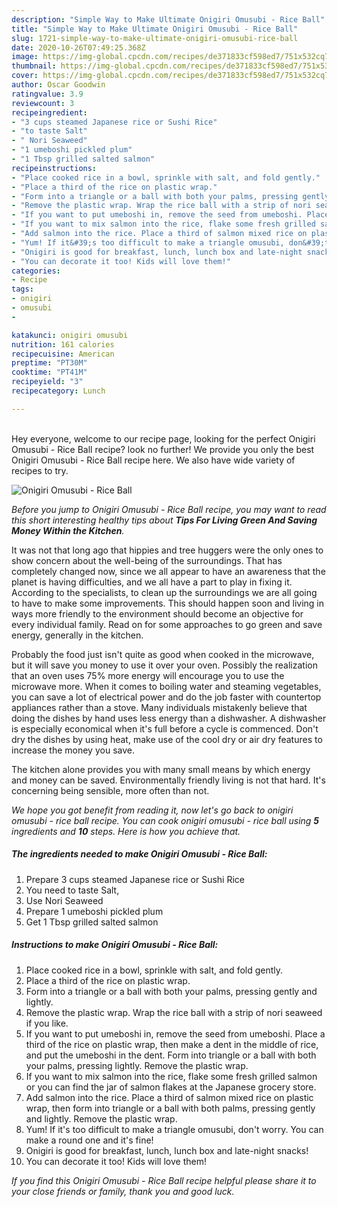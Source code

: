 ```yaml
---
description: "Simple Way to Make Ultimate Onigiri Omusubi - Rice Ball"
title: "Simple Way to Make Ultimate Onigiri Omusubi - Rice Ball"
slug: 1721-simple-way-to-make-ultimate-onigiri-omusubi-rice-ball
date: 2020-10-26T07:49:25.368Z
image: https://img-global.cpcdn.com/recipes/de371833cf598ed7/751x532cq70/onigiri-omusubi-rice-ball-recipe-main-photo.jpg
thumbnail: https://img-global.cpcdn.com/recipes/de371833cf598ed7/751x532cq70/onigiri-omusubi-rice-ball-recipe-main-photo.jpg
cover: https://img-global.cpcdn.com/recipes/de371833cf598ed7/751x532cq70/onigiri-omusubi-rice-ball-recipe-main-photo.jpg
author: Oscar Goodwin
ratingvalue: 3.9
reviewcount: 3
recipeingredient:
- "3 cups steamed Japanese rice or Sushi Rice"
- "to taste Salt"
- " Nori Seaweed"
- "1 umeboshi pickled plum"
- "1 Tbsp grilled salted salmon"
recipeinstructions:
- "Place cooked rice in a bowl, sprinkle with salt, and fold gently."
- "Place a third of the rice on plastic wrap."
- "Form into a triangle or a ball with both your palms, pressing gently and lightly."
- "Remove the plastic wrap. Wrap the rice ball with a strip of nori seaweed if you like."
- "If you want to put umeboshi in, remove the seed from umeboshi. Place a third of the rice on plastic wrap, then make a dent in the middle of rice, and put the umeboshi in the dent. Form into triangle or a ball with both your palms, pressing lightly. Remove the plastic wrap."
- "If you want to mix salmon into the rice, flake some fresh grilled salmon or you can find the jar of salmon flakes at the Japanese grocery store."
- "Add salmon into the rice. Place a third of salmon mixed rice on plastic wrap, then form into triangle or a ball with both palms, pressing gently and lightly. Remove the plastic wrap."
- "Yum! If it&#39;s too difficult to make a triangle omusubi, don&#39;t worry. You can make a round one and it&#39;s fine!"
- "Onigiri is good for breakfast, lunch, lunch box and late-night snacks!"
- "You can decorate it too! Kids will love them!"
categories:
- Recipe
tags:
- onigiri
- omusubi
- 

katakunci: onigiri omusubi  
nutrition: 161 calories
recipecuisine: American
preptime: "PT30M"
cooktime: "PT41M"
recipeyield: "3"
recipecategory: Lunch

---
```

<br>
Hey everyone, welcome to our recipe page, looking for the perfect Onigiri Omusubi - Rice Ball recipe? look no further! We provide you only the best Onigiri Omusubi - Rice Ball recipe here. We also have wide variety of recipes to try.
<br>


![Onigiri Omusubi - Rice Ball](https://img-global.cpcdn.com/recipes/de371833cf598ed7/751x532cq70/onigiri-omusubi-rice-ball-recipe-main-photo.jpg)

<i>Before you jump to Onigiri Omusubi - Rice Ball recipe, you may want to read this short interesting healthy tips about 
<strong>Tips For Living Green And Saving Money Within the Kitchen</strong>.</i>
</br>

It was not that long ago that hippies and tree huggers were the only ones to show concern about the well-being of the surroundings. That has completely changed now, since we all appear to have an awareness that the planet is having difficulties, and we all have a part to play in fixing it. According to the specialists, to clean up the surroundings we are all going to have to make some improvements. This should happen soon and living in ways more friendly to the environment should become an objective for every individual family. Read on for some approaches to go green and save energy, generally in the kitchen.

Probably the food just isn't quite as good when cooked in the microwave, but it will save you money to use it over your oven. Possibly the realization that an oven uses 75% more energy will encourage you to use the microwave more. When it comes to boiling water and steaming vegetables, you can save a lot of electrical power and do the job faster with countertop appliances rather than a stove. Many individuals mistakenly believe that doing the dishes by hand uses less energy than a dishwasher. A dishwasher is especially economical when it's full before a cycle is commenced. Don't dry the dishes by using heat, make use of the cool dry or air dry features to increase the money you save.

The kitchen alone provides you with many small means by which energy and money can be saved. Environmentally friendly living is not that hard. It's concerning being sensible, more often than not.


<i>We hope you got benefit from reading it, now let's go back to onigiri omusubi - rice ball recipe. You can cook onigiri omusubi - rice ball using <strong>5</strong> ingredients and <strong>10</strong> steps. Here is how you achieve that.
</i>

##### The ingredients needed to make Onigiri Omusubi - Rice Ball:

1. Prepare 3 cups steamed Japanese rice or Sushi Rice
1. You need to taste Salt,
1. Use  Nori Seaweed
1. Prepare 1 umeboshi pickled plum
1. Get 1 Tbsp grilled salted salmon


##### Instructions to make Onigiri Omusubi - Rice Ball:

1. Place cooked rice in a bowl, sprinkle with salt, and fold gently.
1. Place a third of the rice on plastic wrap.
1. Form into a triangle or a ball with both your palms, pressing gently and lightly.
1. Remove the plastic wrap. Wrap the rice ball with a strip of nori seaweed if you like.
1. If you want to put umeboshi in, remove the seed from umeboshi. Place a third of the rice on plastic wrap, then make a dent in the middle of rice, and put the umeboshi in the dent. Form into triangle or a ball with both your palms, pressing lightly. Remove the plastic wrap.
1. If you want to mix salmon into the rice, flake some fresh grilled salmon or you can find the jar of salmon flakes at the Japanese grocery store.
1. Add salmon into the rice. Place a third of salmon mixed rice on plastic wrap, then form into triangle or a ball with both palms, pressing gently and lightly. Remove the plastic wrap.
1. Yum! If it&#39;s too difficult to make a triangle omusubi, don&#39;t worry. You can make a round one and it&#39;s fine!
1. Onigiri is good for breakfast, lunch, lunch box and late-night snacks!
1. You can decorate it too! Kids will love them!


<i>If you find this Onigiri Omusubi - Rice Ball recipe helpful please share it to your close friends or family, thank you and good luck.</i>

